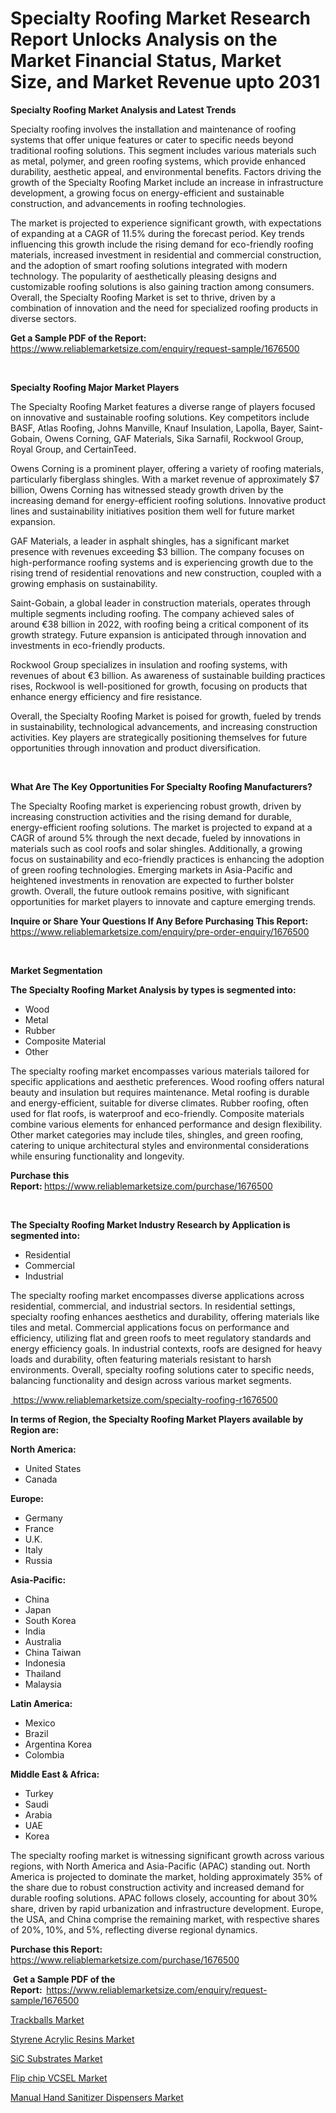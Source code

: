 <p><h1>Specialty Roofing Market Research Report Unlocks Analysis on the Market Financial Status, Market Size, and Market Revenue upto 2031</h1></p><p><strong>Specialty Roofing Market Analysis and Latest Trends</strong></p>
<p><p>Specialty roofing involves the installation and maintenance of roofing systems that offer unique features or cater to specific needs beyond traditional roofing solutions. This segment includes various materials such as metal, polymer, and green roofing systems, which provide enhanced durability, aesthetic appeal, and environmental benefits. Factors driving the growth of the Specialty Roofing Market include an increase in infrastructure development, a growing focus on energy-efficient and sustainable construction, and advancements in roofing technologies.</p><p>The market is projected to experience significant growth, with expectations of expanding at a CAGR of 11.5% during the forecast period. Key trends influencing this growth include the rising demand for eco-friendly roofing materials, increased investment in residential and commercial construction, and the adoption of smart roofing solutions integrated with modern technology. The popularity of aesthetically pleasing designs and customizable roofing solutions is also gaining traction among consumers. Overall, the Specialty Roofing Market is set to thrive, driven by a combination of innovation and the need for specialized roofing products in diverse sectors.</p></p>
<p><strong>Get a Sample PDF of the Report:&nbsp;</strong> <a href="https://www.reliablemarketsize.com/enquiry/request-sample/1676500?utm_campaign=1176&utm_medium=2&utm_source=Github&utm_content=ia&utm_term=30092024&utm_id=specialty-roofing">https://www.reliablemarketsize.com/enquiry/request-sample/1676500</a></p>
<p>&nbsp;</p>
<p><strong>Specialty Roofing Major Market Players</strong></p>
<p><p>The Specialty Roofing Market features a diverse range of players focused on innovative and sustainable roofing solutions. Key competitors include BASF, Atlas Roofing, Johns Manville, Knauf Insulation, Lapolla, Bayer, Saint-Gobain, Owens Corning, GAF Materials, Sika Sarnafil, Rockwool Group, Royal Group, and CertainTeed.</p><p>Owens Corning is a prominent player, offering a variety of roofing materials, particularly fiberglass shingles. With a market revenue of approximately $7 billion, Owens Corning has witnessed steady growth driven by the increasing demand for energy-efficient roofing solutions. Innovative product lines and sustainability initiatives position them well for future market expansion.</p><p>GAF Materials, a leader in asphalt shingles, has a significant market presence with revenues exceeding $3 billion. The company focuses on high-performance roofing systems and is experiencing growth due to the rising trend of residential renovations and new construction, coupled with a growing emphasis on sustainability.</p><p>Saint-Gobain, a global leader in construction materials, operates through multiple segments including roofing. The company achieved sales of around €38 billion in 2022, with roofing being a critical component of its growth strategy. Future expansion is anticipated through innovation and investments in eco-friendly products.</p><p>Rockwool Group specializes in insulation and roofing systems, with revenues of about €3 billion. As awareness of sustainable building practices rises, Rockwool is well-positioned for growth, focusing on products that enhance energy efficiency and fire resistance.</p><p>Overall, the Specialty Roofing Market is poised for growth, fueled by trends in sustainability, technological advancements, and increasing construction activities. Key players are strategically positioning themselves for future opportunities through innovation and product diversification.</p></p>
<p>&nbsp;</p>
<p><strong>What Are The Key Opportunities For Specialty Roofing Manufacturers?</strong></p>
<p><p>The Specialty Roofing market is experiencing robust growth, driven by increasing construction activities and the rising demand for durable, energy-efficient roofing solutions. The market is projected to expand at a CAGR of around 5% through the next decade, fueled by innovations in materials such as cool roofs and solar shingles. Additionally, a growing focus on sustainability and eco-friendly practices is enhancing the adoption of green roofing technologies. Emerging markets in Asia-Pacific and heightened investments in renovation are expected to further bolster growth. Overall, the future outlook remains positive, with significant opportunities for market players to innovate and capture emerging trends.</p></p>
<p><strong>Inquire or Share Your Questions If Any Before Purchasing This Report:</strong> <a href="https://www.reliablemarketsize.com/enquiry/pre-order-enquiry/1676500?utm_campaign=1176&utm_medium=2&utm_source=Github&utm_content=ia&utm_term=30092024&utm_id=specialty-roofing">https://www.reliablemarketsize.com/enquiry/pre-order-enquiry/1676500</a></p>
<p>&nbsp;</p>
<p><strong>Market Segmentation</strong></p>
<p><strong>The Specialty Roofing Market Analysis by types is segmented into:</strong></p>
<p><ul><li>Wood</li><li>Metal</li><li>Rubber</li><li>Composite Material</li><li>Other</li></ul></p>
<p><p>The specialty roofing market encompasses various materials tailored for specific applications and aesthetic preferences. Wood roofing offers natural beauty and insulation but requires maintenance. Metal roofing is durable and energy-efficient, suitable for diverse climates. Rubber roofing, often used for flat roofs, is waterproof and eco-friendly. Composite materials combine various elements for enhanced performance and design flexibility. Other market categories may include tiles, shingles, and green roofing, catering to unique architectural styles and environmental considerations while ensuring functionality and longevity.</p></p>
<p><strong>Purchase this Report:&nbsp;</strong><a href="https://www.reliablemarketsize.com/purchase/1676500?utm_campaign=1176&utm_medium=2&utm_source=Github&utm_content=ia&utm_term=30092024&utm_id=specialty-roofing">https://www.reliablemarketsize.com/purchase/1676500</a></p>
<p>&nbsp;</p>
<p><strong>The Specialty Roofing Market Industry Research by Application is segmented into:</strong></p>
<p><ul><li>Residential</li><li>Commercial</li><li>Industrial</li></ul></p>
<p><p>The specialty roofing market encompasses diverse applications across residential, commercial, and industrial sectors. In residential settings, specialty roofing enhances aesthetics and durability, offering materials like tiles and metal. Commercial applications focus on performance and efficiency, utilizing flat and green roofs to meet regulatory standards and energy efficiency goals. In industrial contexts, roofs are designed for heavy loads and durability, often featuring materials resistant to harsh environments. Overall, specialty roofing solutions cater to specific needs, balancing functionality and design across various market segments.</p></p>
<p><a href="https://www.reliablemarketsize.com/specialty-roofing-r1676500?utm_campaign=1176&utm_medium=2&utm_source=Github&utm_content=ia&utm_term=30092024&utm_id=specialty-roofing">&nbsp;https://www.reliablemarketsize.com/specialty-roofing-r1676500</a></p>
<p><strong>In terms of Region, the Specialty Roofing Market Players available by Region are:</strong></p>
<p>
    <p> <strong> North America: </strong>
        <ul>
            <li>United States</li>
            <li>Canada</li>
        </ul>
        </p> 
    <p> <strong> Europe: </strong>
        <ul>
            <li>Germany</li>
            <li>France</li>
            <li>U.K.</li>
            <li>Italy</li>
            <li>Russia</li>
        </ul>
        </p> 
    <p> <strong> Asia-Pacific: </strong>
        <ul>
            <li>China</li>
            <li>Japan</li>
            <li>South Korea</li>
            <li>India</li>
            <li>Australia</li>
            <li>China Taiwan</li>
            <li>Indonesia</li>
            <li>Thailand</li>
            <li>Malaysia</li>
        </ul>
        </p> 
    <p> <strong> Latin America: </strong>
        <ul>
            <li>Mexico</li>
            <li>Brazil</li>
            <li>Argentina Korea</li>
            <li>Colombia</li>
        </ul>
        </p> 
    <p> <strong> Middle East & Africa: </strong>
        <ul>
            <li>Turkey</li>
            <li>Saudi</li>
            <li>Arabia</li>
            <li>UAE</li>
            <li>Korea</li>
        </ul>
    </p>
    </p>
<p><p>The specialty roofing market is witnessing significant growth across various regions, with North America and Asia-Pacific (APAC) standing out. North America is projected to dominate the market, holding approximately 35% of the share due to robust construction activity and increased demand for durable roofing solutions. APAC follows closely, accounting for about 30% share, driven by rapid urbanization and infrastructure development. Europe, the USA, and China comprise the remaining market, with respective shares of 20%, 10%, and 5%, reflecting diverse regional dynamics.</p></p>
<p><strong>Purchase this Report: </strong><a href="https://www.reliablemarketsize.com/purchase/1676500?utm_campaign=1176&utm_medium=2&utm_source=Github&utm_content=ia&utm_term=30092024&utm_id=specialty-roofing">https://www.reliablemarketsize.com/purchase/1676500</a></p>
<p>&nbsp;<strong>Get a Sample PDF of the Report:&nbsp;&nbsp;</strong><a href="https://www.reliablemarketsize.com/enquiry/request-sample/1676500?utm_campaign=1176&utm_medium=2&utm_source=Github&utm_content=ia&utm_term=30092024&utm_id=specialty-roofing">https://www.reliablemarketsize.com/enquiry/request-sample/1676500</a></p>
<p><strong></strong></p>
<p><p><a href="https://www.linkedin.com/pulse/trackballs-market-segmentation-geographical-regions-forcast-bhwxf?utm_campaign=1176&utm_medium=2&utm_source=Github&utm_content=ia&utm_term=30092024&utm_id=specialty-roofing">Trackballs Market</a></p><p><a href="https://github.com/RickHolmes3/Market-Research-Report-List-6/blob/main/styrene-acrylic-resins-market.md?utm_campaign=1176&utm_medium=2&utm_source=Github&utm_content=ia&utm_term=30092024&utm_id=specialty-roofing">Styrene Acrylic Resins Market</a></p><p><a href="https://issuu.com/reportprime-2/docs/sic-substrates-market-size-2030.ppt_931b17e839469d?utm_campaign=1176&utm_medium=2&utm_source=Github&utm_content=ia&utm_term=30092024&utm_id=specialty-roofing">SiC Substrates Market</a></p><p><a href="https://issuu.com/reportprime-2/docs/flip-chip-vcsel-market-size-2030.pp_66577cbc44b168?utm_campaign=1176&utm_medium=2&utm_source=Github&utm_content=ia&utm_term=30092024&utm_id=specialty-roofing">Flip chip VCSEL Market</a></p><p><a href="https://www.linkedin.com/pulse/manual-hand-sanitizer-dispensers-market-trends-detailed-grwoe?utm_campaign=1176&utm_medium=2&utm_source=Github&utm_content=ia&utm_term=30092024&utm_id=specialty-roofing">Manual Hand Sanitizer Dispensers Market</a></p></p>